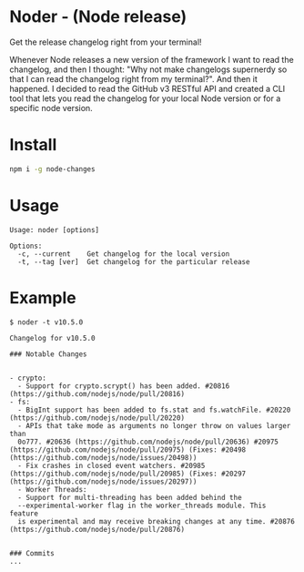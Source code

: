 # Noder - (Node release)

Get the release changelog right from your terminal!

Whenever Node releases a new version of the framework I want to read the changelog, and then I thought: "Why not make changelogs supernerdy so that I can read the changelog right from my terminal?". And then it happened. I decided to read the GitHub v3 RESTful API and created a CLI tool that lets you read the changelog for your local Node version or for a specific node version.

# Install
```bash
npm i -g node-changes
```

# Usage
```
Usage: noder [options]

Options:
  -c, --current    Get changelog for the local version
  -t, --tag [ver]  Get changelog for the particular release
```

# Example
```
$ noder -t v10.5.0

Changelog for v10.5.0 

### Notable Changes


- crypto:
  - Support for crypto.scrypt() has been added. #20816 (https://github.com/nodejs/node/pull/20816)
- fs:
  - BigInt support has been added to fs.stat and fs.watchFile. #20220 (https://github.com/nodejs/node/pull/20220)
  - APIs that take mode as arguments no longer throw on values larger than
  0o777. #20636 (https://github.com/nodejs/node/pull/20636) #20975 (https://github.com/nodejs/node/pull/20975) (Fixes: #20498 (https://github.com/nodejs/node/issues/20498))
  - Fix crashes in closed event watchers. #20985 (https://github.com/nodejs/node/pull/20985) (Fixes: #20297 (https://github.com/nodejs/node/issues/20297))
  - Worker Threads:
  - Support for multi-threading has been added behind the
  --experimental-worker flag in the worker_threads module. This feature
  is experimental and may receive breaking changes at any time. #20876 (https://github.com/nodejs/node/pull/20876)


### Commits
...
```

